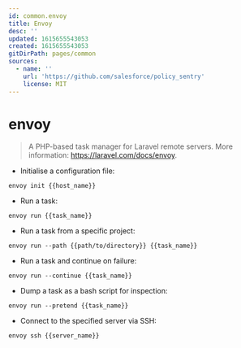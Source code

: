 ```yaml
---
id: common.envoy
title: Envoy
desc: ''
updated: 1615655543053
created: 1615655543053
gitDirPath: pages/common
sources:
  - name: ''
    url: 'https://github.com/salesforce/policy_sentry'
    license: MIT
---
```

# envoy

> A PHP-based task manager for Laravel remote servers.
> More information: <https://laravel.com/docs/envoy>.

- Initialise a configuration file:

`envoy init {{host_name}}`

- Run a task:

`envoy run {{task_name}}`

- Run a task from a specific project:

`envoy run --path {{path/to/directory}} {{task_name}}`

- Run a task and continue on failure:

`envoy run --continue {{task_name}}`

- Dump a task as a bash script for inspection:

`envoy run --pretend {{task_name}}`

- Connect to the specified server via SSH:

`envoy ssh {{server_name}}`

